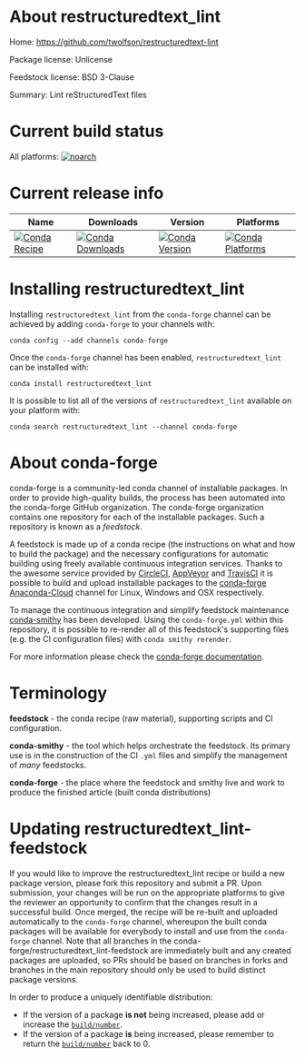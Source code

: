 About restructuredtext_lint
===========================

Home: https://github.com/twolfson/restructuredtext-lint

Package license: Unlicense

Feedstock license: BSD 3-Clause

Summary: Lint reStructuredText files



Current build status
====================

All platforms:
[![noarch](https://img.shields.io/circleci/project/github/conda-forge/restructuredtext_lint-feedstock/master.svg?label=noarch)](https://circleci.com/gh/conda-forge/restructuredtext_lint-feedstock)

Current release info
====================

| Name | Downloads | Version | Platforms |
| --- | --- | --- | --- |
| [![Conda Recipe](https://img.shields.io/badge/recipe-restructuredtext_lint-green.svg)](https://anaconda.org/conda-forge/restructuredtext_lint) | [![Conda Downloads](https://img.shields.io/conda/dn/conda-forge/restructuredtext_lint.svg)](https://anaconda.org/conda-forge/restructuredtext_lint) | [![Conda Version](https://img.shields.io/conda/vn/conda-forge/restructuredtext_lint.svg)](https://anaconda.org/conda-forge/restructuredtext_lint) | [![Conda Platforms](https://img.shields.io/conda/pn/conda-forge/restructuredtext_lint.svg)](https://anaconda.org/conda-forge/restructuredtext_lint) |

Installing restructuredtext_lint
================================

Installing `restructuredtext_lint` from the `conda-forge` channel can be achieved by adding `conda-forge` to your channels with:

```
conda config --add channels conda-forge
```

Once the `conda-forge` channel has been enabled, `restructuredtext_lint` can be installed with:

```
conda install restructuredtext_lint
```

It is possible to list all of the versions of `restructuredtext_lint` available on your platform with:

```
conda search restructuredtext_lint --channel conda-forge
```


About conda-forge
=================

conda-forge is a community-led conda channel of installable packages.
In order to provide high-quality builds, the process has been automated into the
conda-forge GitHub organization. The conda-forge organization contains one repository
for each of the installable packages. Such a repository is known as a *feedstock*.

A feedstock is made up of a conda recipe (the instructions on what and how to build
the package) and the necessary configurations for automatic building using freely
available continuous integration services. Thanks to the awesome service provided by
[CircleCI](https://circleci.com/), [AppVeyor](https://www.appveyor.com/)
and [TravisCI](https://travis-ci.org/) it is possible to build and upload installable
packages to the [conda-forge](https://anaconda.org/conda-forge)
[Anaconda-Cloud](https://anaconda.org/) channel for Linux, Windows and OSX respectively.

To manage the continuous integration and simplify feedstock maintenance
[conda-smithy](https://github.com/conda-forge/conda-smithy) has been developed.
Using the ``conda-forge.yml`` within this repository, it is possible to re-render all of
this feedstock's supporting files (e.g. the CI configuration files) with ``conda smithy rerender``.

For more information please check the [conda-forge documentation](https://conda-forge.org/docs/).

Terminology
===========

**feedstock** - the conda recipe (raw material), supporting scripts and CI configuration.

**conda-smithy** - the tool which helps orchestrate the feedstock.
                   Its primary use is in the construction of the CI ``.yml`` files
                   and simplify the management of *many* feedstocks.

**conda-forge** - the place where the feedstock and smithy live and work to
                  produce the finished article (built conda distributions)


Updating restructuredtext_lint-feedstock
========================================

If you would like to improve the restructuredtext_lint recipe or build a new
package version, please fork this repository and submit a PR. Upon submission,
your changes will be run on the appropriate platforms to give the reviewer an
opportunity to confirm that the changes result in a successful build. Once
merged, the recipe will be re-built and uploaded automatically to the
`conda-forge` channel, whereupon the built conda packages will be available for
everybody to install and use from the `conda-forge` channel.
Note that all branches in the conda-forge/restructuredtext_lint-feedstock are
immediately built and any created packages are uploaded, so PRs should be based
on branches in forks and branches in the main repository should only be used to
build distinct package versions.

In order to produce a uniquely identifiable distribution:
 * If the version of a package **is not** being increased, please add or increase
   the [``build/number``](https://conda.io/docs/user-guide/tasks/build-packages/define-metadata.html#build-number-and-string).
 * If the version of a package **is** being increased, please remember to return
   the [``build/number``](https://conda.io/docs/user-guide/tasks/build-packages/define-metadata.html#build-number-and-string)
   back to 0.
